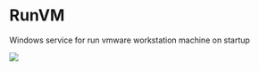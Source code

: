 # RunVM
Windows service for run vmware workstation machine on startup



![](http://visit.parselecom.com/Api/Visit/glad-tidings/RunVM/E4A010)
